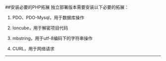 ##安装必要的PHP拓展
独立部署版本需要安装以下必要的拓展：

1. PDO、PDO-Mysql，用于数据库操作

2. Ioncube，用于解密项目代码

3. mbstring，用于utf-8编码下的字符串操作

4. CURL，用于网络请求

---

####